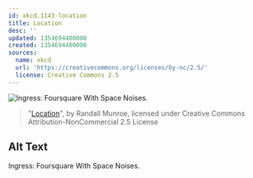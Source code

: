 ```yaml
---
id: xkcd.1143-location
title: Location
desc: ''
updated: 1354694400000
created: 1354694400000
sources:
  name: xkcd
  url: 'https://creativecommons.org/licenses/by-nc/2.5/'
  license: Creative Commons 2.5
---
```

![Ingress: Foursquare With Space Noises.](https://imgs.xkcd.com/comics/location.png)
> "[Location](https://xkcd.com/1143/)", by Randall Munroe, licensed under Creative Commons Attribution-NonCommercial 2.5 License

## Alt Text
Ingress: Foursquare With Space Noises.

